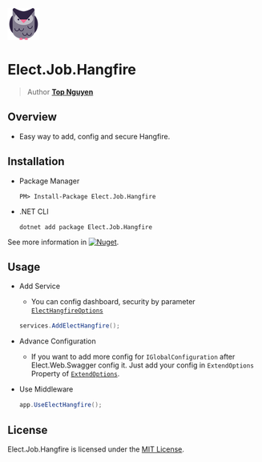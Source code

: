 ﻿![Logo](../../../Logo.png)
# Elect.Job.Hangfire
> Author [**Top Nguyen**](http://topnguyen.com)

## Overview
 - Easy way to add, config and secure Hangfire.

## Installation
 - Package Manager
    ```
    PM> Install-Package Elect.Job.Hangfire
    ```
 - .NET CLI
    ```
    dotnet add package Elect.Job.Hangfire
    ```

See more information in [![Nuget](https://buildstats.info/nuget/Elect.Job.Hangfire)](https://www.nuget.org/packages/Elect.Job.Hangfire/).

## Usage
 - Add Service
    + You can config dashboard, security by parameter [`ElectHangfireOptions`](Models/ElectHangfireOptions.cs)
    ```c#
    services.AddElectHangfire();
    ```

 - Advance Configuration
    + If you want to add more config for `IGlobalConfiguration` after Elect.Web.Swagger config it. Just add your config in `ExtendOptions` Property of [`ExtendOptions`](Models/ElectHangfireOptions.cs).

 - Use Middleware
    ```c#
    app.UseElectHangfire();
    ```

## License
Elect.Job.Hangfire is licensed under the [MIT License](../../../LICENSE).